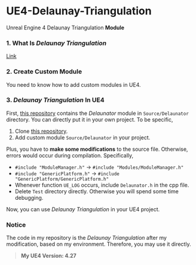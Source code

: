 # UE4-Delaunay-Triangulation
Unreal Engine 4 Delaunay Triangulation **Module**



### 1. What Is *Delaunay Triangulation*

[Link](https://www.bilibili.com/read/cv9358144)



### 2. Create Custom Module

You need to know how to add custom modules in UE4.



### 3. *Delaunay Triangulation* In UE4

First, [this repository](https://github.com/Jay2645/Unreal-Polygonal-Map-Gen) contains the *Delaunator* module in `Source/Delaunator` directory. You can directly put it in your own project. To be specific,

1. Clone  [this repository](https://github.com/Jay2645/Unreal-Polygonal-Map-Gen).
2. Add custom module `Source/Delaunator` in your project.



Plus, you have to **make some modifications** to the source file. Otherwise, errors would occur during compilation. Specifically,

- `#include "ModuleManager.h"` → `#include "Modules/ModuleManager.h"`
- `#include "GenericPlatform.h"` → `#include "GenericPlatform/GenericPlatform.h"`
- Whenever function `UE_LOG` occurs, include `Delaunator.h` in the cpp file.
- Delete `Test` directory directly. Otherwise you will spend some time debugging.

Now, you can use *Delaunay Triangulation* in your UE4 project.



### Notice

The code in my repository is the *Delaunay Triangulation* after my modification, based on my environment. Therefore, you may use it directly.

> **My UE4 Version: 4.27**

